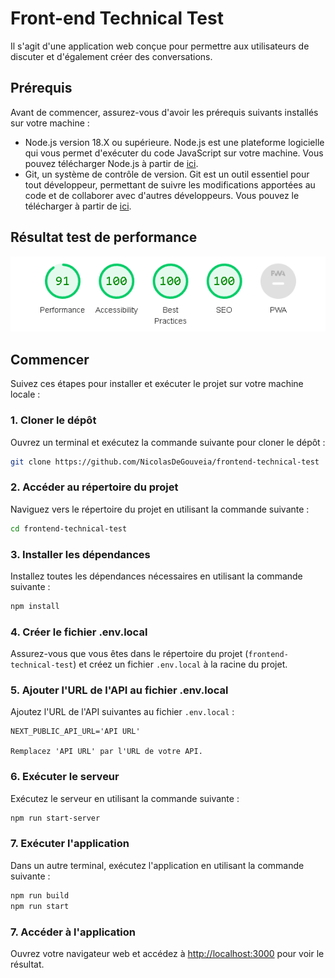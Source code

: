 # Front-end Technical Test

Il s'agit d'une application web conçue pour permettre aux utilisateurs de discuter et d'également créer des conversations.

## Prérequis

Avant de commencer, assurez-vous d'avoir les prérequis suivants installés sur votre machine :

- Node.js version 18.X ou supérieure. Node.js est une plateforme logicielle qui vous permet d'exécuter du code JavaScript sur votre machine. Vous pouvez télécharger Node.js à partir de [ici](https://nodejs.org/en/download/).
- Git, un système de contrôle de version. Git est un outil essentiel pour tout développeur, permettant de suivre les modifications apportées au code et de collaborer avec d'autres développeurs. Vous pouvez le télécharger à partir de [ici](https://git-scm.com/downloads).

## Résultat test de performance 

![résultat test de performance](/public/performance.png)

## Commencer

Suivez ces étapes pour installer et exécuter le projet sur votre machine locale :

### 1. Cloner le dépôt

Ouvrez un terminal et exécutez la commande suivante pour cloner le dépôt :

```bash
git clone https://github.com/NicolasDeGouveia/frontend-technical-test
```

### 2. Accéder au répertoire du projet

Naviguez vers le répertoire du projet en utilisant la commande suivante :

```bash
cd frontend-technical-test
```

### 3. Installer les dépendances

Installez toutes les dépendances nécessaires en utilisant la commande suivante :

```bash
npm install
```

### 4. Créer le fichier .env.local

Assurez-vous que vous êtes dans le répertoire du projet (`frontend-technical-test`) et créez un fichier `.env.local` à la racine du projet.

### 5. Ajouter l'URL de l'API au fichier .env.local

Ajoutez l'URL de l'API suivantes au fichier `.env.local` :

```plaintext
NEXT_PUBLIC_API_URL='API URL'

Remplacez 'API URL' par l'URL de votre API.
```

### 6. Exécuter le serveur

Exécutez le serveur en utilisant la commande suivante :

```bash
npm run start-server
```

### 7. Exécuter l'application

 Dans un autre terminal, exécutez l'application en utilisant la commande suivante :

```bash
npm run build
npm run start
```

### 7. Accéder à l'application

Ouvrez votre navigateur web et accédez à [http://localhost:3000](http://localhost:3000) pour voir le résultat.
